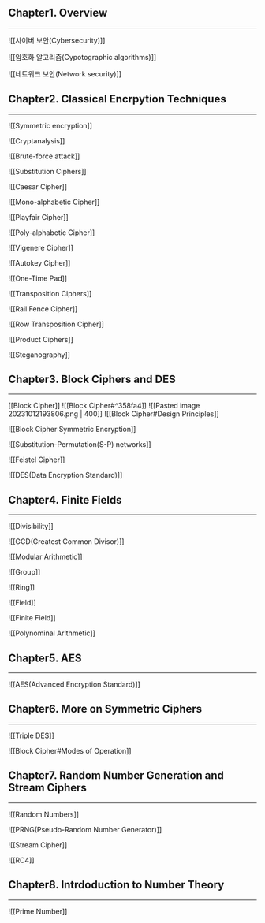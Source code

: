 ## Chapter1. Overview
---
![[사이버 보안(Cybersecurity)]]

![[암호화 알고리즘(Cypotographic algorithms)]]

![[네트워크 보안(Network security)]]
## Chapter2. Classical Encrpytion Techniques
---
![[Symmetric encryption]]

![[Cryptanalysis]]

![[Brute-force attack]]

![[Substitution Ciphers]]

![[Caesar Cipher]]

![[Mono-alphabetic Cipher]]

![[Playfair Cipher]]

![[Poly-alphabetic Cipher]]

![[Vigenere Cipher]]

![[Autokey Cipher]]

![[One-Time Pad]]

![[Transposition Ciphers]]

![[Rail Fence Cipher]]

![[Row Transposition Cipher]]

![[Product Ciphers]]

![[Steganography]]
## Chapter3. Block Ciphers and DES
---
[[Block Cipher]]
![[Block Cipher#^358fa4]]
![[Pasted image 20231012193806.png | 400]]
![[Block Cipher#Design Principles]]

![[Block Cipher Symmetric Encryption]]

![[Substitution-Permutation(S-P) networks]]

![[Feistel Cipher]]

![[DES(Data Encryption Standard)]]
## Chapter4. Finite Fields
---
![[Divisibility]]

![[GCD(Greatest Common Divisor)]]

![[Modular Arithmetic]]

![[Group]]

![[Ring]]

![[Field]]

![[Finite Field]]

![[Polynominal Arithmetic]]
## Chapter5. AES
---
![[AES(Advanced Encryption Standard)]]
## Chapter6. More on Symmetric Ciphers
---
![[Triple DES]]

![[Block Cipher#Modes of Operation]]
## Chapter7. Random Number Generation and Stream Ciphers
---
![[Random Numbers]]

![[PRNG(Pseudo-Random Number Generator)]]

![[Stream Cipher]]

![[RC4]]
## Chapter8. Intrdoduction to Number Theory
---
![[Prime Number]]
